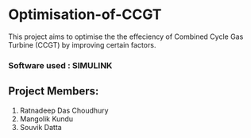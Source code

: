 # Optimisation-of-CCGT

This project aims to optimise the the effeciency of Combined Cycle Gas Turbine (CCGT) by improving certain factors.

### Software used : SIMULINK

## Project Members:

1) Ratnadeep Das Choudhury
2) Mangolik Kundu
3) Souvik Datta

